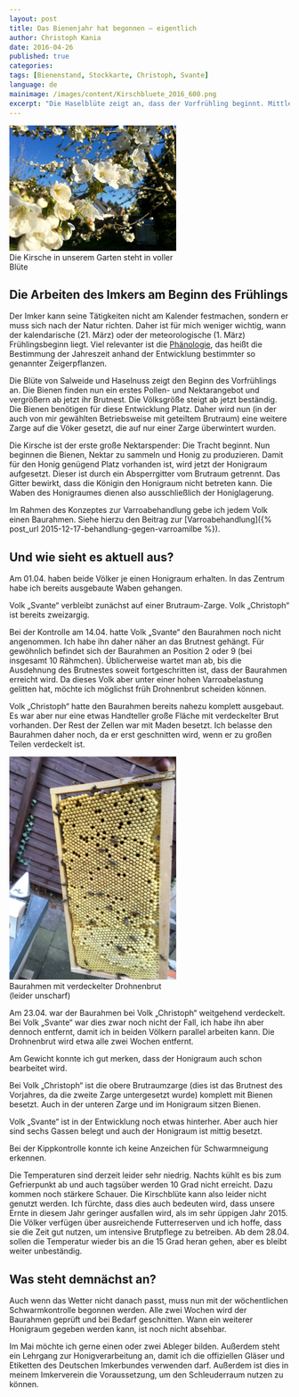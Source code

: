 ```yaml
---
layout: post
title: Das Bienenjahr hat begonnen – eigentlich
author: Christoph Kania
date: 2016-04-26
published: true
categories:
tags: [Bienenstand, Stockkarte, Christoph, Svante]
language: de
mainimage: /images/content/Kirschbluete_2016_600.png
excerpt: "Die Haselblüte zeigt an, dass der Vorfrühling beginnt. Mittlerweile steht die Kirsche in voller Blüte. Nur die Temperaturen entsprechen noch nicht unseren Frühlingserwartungen."
---
```


<div class="imageleft" style="max-width:300px;"><img class="img-responsive img-rounded" src="/images/content/Kirschbluete_2016_600.png" alt="Kirschblüte" />Die Kirsche in unserem Garten steht in voller Blüte</div>

## Die Arbeiten des Imkers am Beginn des Frühlings

Der Imker kann seine Tätigkeiten nicht am Kalender festmachen, sondern er muss sich nach der Natur richten. Daher ist für mich weniger wichtig, wann der kalendarische (21. März) oder der meteorologische (1. März) Frühlingsbeginn liegt. Viel relevanter ist die [Phänologie](https://de.wikipedia.org/wiki/Ph%C3%A4nologie), das heißt die Bestimmung der Jahreszeit anhand der Entwicklung bestimmter so genannter Zeigerpflanzen.

Die Blüte von Salweide und Haselnuss zeigt den Beginn des Vorfrühlings an. Die Bienen finden nun ein erstes Pollen- und Nektarangebot und vergrößern ab jetzt ihr Brutnest. Die Völksgröße steigt ab jetzt beständig. Die Bienen benötigen für diese Entwicklung Platz. Daher wird nun (in der auch von mir gewählten Betriebsweise mit geteiltem Brutraum) eine weitere Zarge auf die Vöker gesetzt, die auf nur einer Zarge überwintert wurden.

Die Kirsche ist der erste große Nektarspender: Die Tracht beginnt. Nun beginnen die Bienen, Nektar zu sammeln und Honig zu produzieren. Damit für den Honig genügend Platz vorhanden ist, wird jetzt der Honigraum aufgesetzt. Dieser ist durch ein Absperrgitter vom Brutraum getrennt. Das Gitter bewirkt, dass die Königin den Honigraum nicht betreten kann. Die Waben des Honigraumes dienen also ausschließlich der Honiglagerung.

Im Rahmen des Konzeptes zur Varroabehandlung gebe ich jedem Volk einen Baurahmen. Siehe hierzu den Beitrag zur [Varroabehandlung]({% post_url 2015-12-17-behandlung-gegen-varroamilbe %}).

## Und wie sieht es aktuell aus?

Am 01.04. haben beide Völker je einen Honigraum erhalten. In das Zentrum habe ich bereits ausgebaute Waben gehangen.

Volk „Svante“ verbleibt zunächst auf einer Brutraum-Zarge. Volk „Christoph“ ist bereits zweizargig.

Bei der Kontrolle am 14.04. hatte Volk „Svante“ den Baurahmen noch nicht angenommen. Ich habe ihn daher näher an das Brutnest gehängt. Für gewöhnlich befindet sich der Baurahmen an Position 2 oder 9 (bei insgesamt 10 Rähmchen). Üblicherweise wartet man ab, bis die Ausdehnung des Brutnestes soweit fortgeschritten ist, dass der Baurahmen erreicht wird. Da dieses Volk aber unter einer hohen Varroabelastung gelitten hat, möchte ich möglichst früh Drohnenbrut scheiden können.

Volk „Christoph“ hatte den Baurahmen bereits nahezu komplett ausgebaut. Es war aber nur eine etwas Handteller große Fläche mit verdeckelter Brut vorhanden. Der Rest der Zellen war mit Maden besetzt. Ich belasse den Baurahmen daher noch, da er erst geschnitten wird, wenn er zu großen Teilen verdeckelt ist.

<div class="imageleft" style="max-width:300px;"><img class="img-responsive img-rounded" src="/images/content/Drohnenrahmen-Christoph_042016_600.png" alt="Baurahmen mit verdeckelter Drohnenbrut" />Baurahmen mit verdeckelter Drohnenbrut (leider unscharf)</div>

Am 23.04. war der Baurahmen bei Volk „Christoph“ weitgehend verdeckelt. Bei Volk „Svante“ war dies zwar noch nicht der Fall, ich habe ihn aber dennoch entfernt, damit ich in beiden Völkern parallel arbeiten kann. Die Drohnenbrut wird etwa alle zwei Wochen entfernt.

Am Gewicht konnte ich gut merken, dass der Honigraum auch schon bearbeitet wird.

Bei Volk „Christoph“ ist die obere Brutraumzarge (dies ist das Brutnest des Vorjahres, da die zweite Zarge untergesetzt wurde) komplett mit Bienen besetzt. Auch in der unteren Zarge und im Honigraum sitzen Bienen.

Volk „Svante“ ist in der Entwicklung noch etwas hinterher. Aber auch hier sind sechs Gassen belegt und auch der Honigraum ist mittig besetzt.

Bei der Kippkontrolle konnte ich keine Anzeichen für Schwarmneigung erkennen.

Die Temperaturen sind derzeit leider sehr niedrig. Nachts kühlt es bis zum Gefrierpunkt ab und auch tagsüber werden 10 Grad nicht erreicht. Dazu kommen noch stärkere Schauer. Die Kirschblüte kann also leider nicht genutzt werden. Ich fürchte, dass dies auch bedeuten wird, dass unsere Ernte in diesem Jahr geringer ausfallen wird, als im sehr üppigen Jahr 2015. Die Völker verfügen über ausreichende Futterreserven und ich hoffe, dass sie die Zeit gut nutzen, um intensive Brutpflege zu betreiben. Ab dem 28.04. sollen die Temperatur wieder bis an die 15 Grad heran gehen, aber es bleibt weiter unbeständig.

## Was steht demnächst an?

Auch wenn das Wetter nicht danach passt, muss nun mit der wöchentlichen Schwarmkontrolle begonnen werden. Alle zwei Wochen wird der Baurahmen geprüft und bei Bedarf geschnitten. Wann ein weiterer Honigraum gegeben werden kann, ist noch nicht absehbar.

Im Mai möchte ich gerne einen oder zwei Ableger bilden. Außerdem steht ein Lehrgang zur Honigverarbeitung an, damit ich die offiziellen Gläser und Etiketten des Deutschen Imkerbundes verwenden darf. Außerdem ist dies in meinem Imkerverein die Voraussetzung, um den Schleuderraum nutzen zu können.